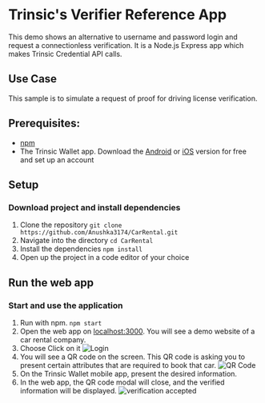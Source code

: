 # Trinsic's Verifier Reference App
This demo shows an alternative to username and password login and request a connectionless verification.
It is a Node.js Express app which makes Trinsic Credential API calls.

## Use Case
This sample is to simulate a request of proof for driving license verification.

## Prerequisites:
- [npm](https://www.npmjs.com/get-npm)
- The Trinsic Wallet app. Download the [Android](https://play.google.com/store/apps/details?id=id.streetcred.apps.mobile) or [iOS](https://apps.apple.com/us/app/trinsic-wallet/id1475160728) version for free and set up an account

## Setup

### Download project and install dependencies
 1. Clone the repository
 `git clone https://github.com/Anushka3174/CarRental.git`
 2. Navigate into the directory
 `cd CarRental`
 3. Install the dependencies
 `npm install`
 4. Open up the project in a code editor of your choice



## Run the web app

### Start and use the application
1. Run with npm.
`npm start`
2. Open the web app on <a href="http://localhost:3000" target="_blank">localhost:3000</a>. You will see a demo website of a car rental company.
3. Choose  Click on it ![Login](assets/Verifier1.png)
4. You will see a QR code on the screen. This QR code is asking you to present certain attributes that are required to book that car.
![QR Code](assets/Verifier2.png)
7. On the Trinsic Wallet mobile app, present the desired information.
8. In the web app, the QR code modal will close, and the verified information will be displayed.
![verification accepted](assets/Verifier3.png)


